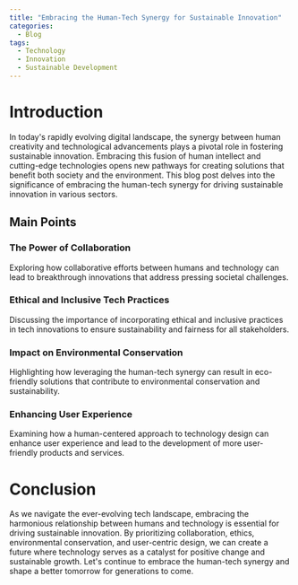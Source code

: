 ```yaml
---
title: "Embracing the Human-Tech Synergy for Sustainable Innovation"
categories:
  - Blog
tags:
  - Technology
  - Innovation
  - Sustainable Development
---
```


# Introduction
In today's rapidly evolving digital landscape, the synergy between human creativity and technological advancements plays a pivotal role in fostering sustainable innovation. Embracing this fusion of human intellect and cutting-edge technologies opens new pathways for creating solutions that benefit both society and the environment. This blog post delves into the significance of embracing the human-tech synergy for driving sustainable innovation in various sectors.

## Main Points
### The Power of Collaboration
Exploring how collaborative efforts between humans and technology can lead to breakthrough innovations that address pressing societal challenges.

### Ethical and Inclusive Tech Practices
Discussing the importance of incorporating ethical and inclusive practices in tech innovations to ensure sustainability and fairness for all stakeholders.

### Impact on Environmental Conservation
Highlighting how leveraging the human-tech synergy can result in eco-friendly solutions that contribute to environmental conservation and sustainability.

### Enhancing User Experience
Examining how a human-centered approach to technology design can enhance user experience and lead to the development of more user-friendly products and services.

# Conclusion
As we navigate the ever-evolving tech landscape, embracing the harmonious relationship between humans and technology is essential for driving sustainable innovation. By prioritizing collaboration, ethics, environmental conservation, and user-centric design, we can create a future where technology serves as a catalyst for positive change and sustainable growth. Let's continue to embrace the human-tech synergy and shape a better tomorrow for generations to come.